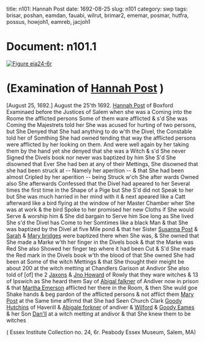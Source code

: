 title: n101: Hannah Post
date: 1692-08-25
slug: n101
category: swp
tags: brisar, poshan, eamdan, fauabi, wilrut, brimar2, ememar, posmar, hutfra, possus, howjoh1, eamreb, jacjoh1




# Document: n101.1

<a href="archives/essex/eia/large/eia24-6r.jpg" class="jqueryLightbox">![Figure eia24-6r](archives/essex/eia/gifs/eia24-6r.gif)</a>

# (Examination of [Hannah Post](/tag/poshan.html) )
[August 25, 1692.] August the 25'th 1692.
[Hannah Post](/tag/poshan.html) of Boxford Examinaed before the Justices of Salem when she was a Coming into the Roome the afflicted persons Some of them ware afflicted & s'd She was Coming the Majestrets told her She was acused for hurting of two persons, but She Denyed that She had anything to do w'th the Divel, the Constable told her of Somthing She had owned tending that way the afflicted persons were afflicted by her looking on them. And were well again by her taking them by the hand yet she denyed that she was a Witch & s'd She never Signed the Divels book nor never was baptized by him She S'd She disowned that Ever She had ben at any of their Mettings, She disowned that she had been struck at -- Namely her aperition -- & that She had been almost Cripled by her aperition -- being Struck w'ch She after wards Owned also She afterwards Confessed that the Divel  had apeared to her Several times the first time in the Shape of a Pige but She S'd did not Speak to her but She was much harried in her mind with it & next apeared like a Catt afterward like a bird flying at the window of her Master Chamber wher She was at work & the bird Spoke to her promised her new Cloths if She would Serve & worship him & She did bargain to Serve him Soe long as She lived She s'd the Divel has Come to her Somtimes like a black Man & that She was baptized by the Divel at five Mile pond & that her Sister [Susanna Post](/tag/possus.html) & [Sarah](/tag/brisar.html) & [Mary bridges](/tag/brimar2.html) were baptized there when She was, & She owned that She made a Marke w'th her finger in the Divels book & that the Marke was Red She also Showed her finger tep where it had been Cut & S'd She made the Red mark in the Divels book w'th the blood of that She owned She had been at Some of the witch Mettings & that She thought their meight be about 200 at the witch metting at Chandlers Garison at Andivor She also told of [of] the 2 [Jaxons](/tag/jacjoh1.html) & [Jno Howard](/tag/howjoh1.html) of Rowly  that they ware witches & 13 of Ipswich as She heard them Say of [Abigal falkner](/tag/fauabi.html) of Andiver now in prison & that [Martha Emerson](/tag/ememar.html) afflicted her there in the Room, & then She wuld goe Shake hands & beg pardon of the afflicted persons & not afflict them [Mary Post](/tag/posmar.html) at the Same time affirmd that She had Seen Church Clark [Goody Hutchins](/tag/hutfra.html) of Haverill & [Abigale forkner](/tag/fauabi.html) of andiver & [Wilford](/tag/wilrut.html) & [Goody Eames](/tag/eamreb.html) & her Son [Dan'll](/tag/eamdan.html) at a witch metting at andivor & that She knew them to be witches

( Essex Institute Collection no. 24, 6r. Peabody Essex Museum, Salem, MA)
